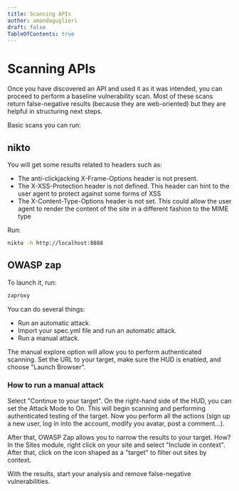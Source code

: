 ```yaml
---
title: Scanning APIs
author: amandaguglieri
draft: false
TableOfContents: true
---
```


# Scanning APIs

Once you have discovered an API and used it as it was intended, you can proceed to perform a baseline vulnerability scan. Most of these scans return false-negative results (because they are web-oriented)  but they are helpful in structuring next steps.

Basic scans you can run:

## nikto

You will get some results related to headers such as:

+ The anti-clickjacking X-Frame-Options header is not present.
+ The X-XSS-Protection header is not defined. This header can hint to the user agent to protect against some forms of XSS
+ The X-Content-Type-Options header is not set. This could allow the user agent to render the content of the site in a different fashion to the MIME type

Run:

```bash
nikto -h http://localhost:8888
```

## OWASP zap

To launch it, run:

```bash
zaproxy
```

You can do several things:

+ Run an automatic attack.
+ Import your spec.yml file and run an automatic attack.
+ Run a manual attack. 

The manual explore option will allow you to perform authenticated scanning. Set the URL to your target, make sure the HUD is enabled, and choose "Launch Browser". 


### How to run a manual attack

Select "Continue to your target". On the right-hand side of the HUD, you can set the Attack Mode to On. This will begin scanning and performing authenticated testing of the target. Now you  perform all the actions (sign up a new user, log  in into the account, modify you avatar, post a comment...).

After that, OWASP Zap allows you to narrow the results to your target. How? In the Sites module, right click on your site and select "Include in context". After that, click on the icon shaped as a "target" to filter out sites by context. 

With the results, start your analysis and remove false-negative vulnerabilities.
 



